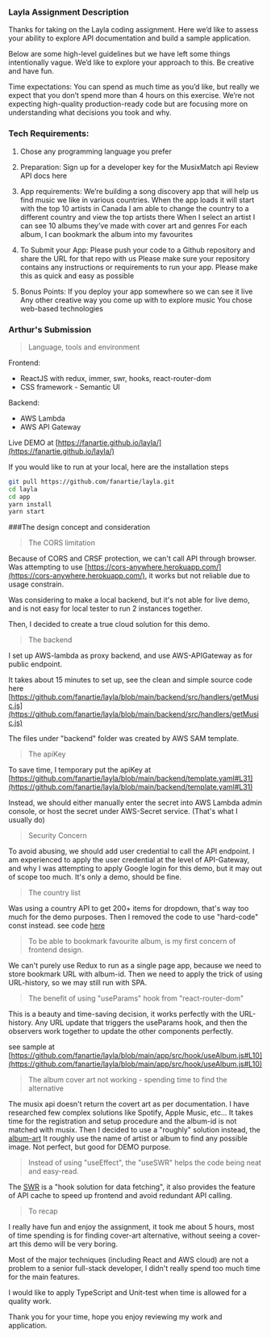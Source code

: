 ### Layla Assignment Description

Thanks for taking on the Layla coding assignment. Here we’d like to assess your ability to explore API documentation and build a sample application.

Below are some high-level guidelines but we have left some things intentionally vague. We’d like to explore your approach to this. Be creative and have fun.

Time expectations: You can spend as much time as you’d like, but really we expect that you don’t spend more than 4 hours on this exercise. We’re not expecting high-quality production-ready code but are focusing more on understanding what decisions you took and why.


### Tech Requirements:
1. Chose any programming language you prefer

2. Preparation:
Sign up for a developer key for the MusixMatch api
Review API docs here

3. App requirements:
We’re building a song discovery app that will help us find music we like in various countries.
When the app loads it will start with the top 10 artists in Canada
I am able to change the country to a different country and view the top artists there
When I select an artist I can see 10 albums they’ve made with cover art and genres
For each album, I can bookmark the album into my favourites

4. To Submit your App:
Please push your code to a Github repository and share the URL for that repo with us
Please make sure your repository contains any instructions or requirements to run your app. Please make this as quick and easy as possible

5. Bonus Points:
If you deploy your app somewhere so we can see it live
Any other creative way you come up with to explore music
You chose web-based technologies


### Arthur's Submission

> Language, tools and environment

Frontend: 
- ReactJS with redux, immer, swr, hooks, react-router-dom
- CSS framework - Semantic UI

Backend:
- AWS Lambda
- AWS API Gateway


Live DEMO at [https://fanartie.github.io/layla/](https://fanartie.github.io/layla/)

If you would like to run at your local, here are the installation steps

```bash
git pull https://github.com/fanartie/layla.git
cd layla
cd app
yarn install
yarn start
```


###The design concept and consideration
>The CORS limitation

Because of CORS and CRSF protection, we can't call API through browser. 
Was attempting to use [https://cors-anywhere.herokuapp.com/](https://cors-anywhere.herokuapp.com/), it works but not reliable due to usage constrain.

Was considering to make a local backend, but it's not able for live demo, and is not easy for local tester to run 2 instances together.

Then, I decided to create a true cloud solution for this demo.

>The backend

I set up AWS-lambda as proxy backend, and use AWS-APIGateway as for public endpoint.

It takes about 15 minutes to set up, see the clean and simple source code here
[https://github.com/fanartie/layla/blob/main/backend/src/handlers/getMusic.js](https://github.com/fanartie/layla/blob/main/backend/src/handlers/getMusic.js)

The files under "backend" folder was created by AWS SAM template. 

>The apiKey

To save time, I temporary put the apiKey at [https://github.com/fanartie/layla/blob/main/backend/template.yaml#L31](https://github.com/fanartie/layla/blob/main/backend/template.yaml#L31)

Instead, we should either manually enter the secret into AWS Lambda admin console, or host the secret under AWS-Secret service. (That's what I usually do)

>Security Concern

To avoid abusing, we should add user credential to call the API endpoint.
I am experienced to apply the user credential at the level of API-Gateway, and why I was attempting to apply Google login for this demo, but it may out of scope too much. It's only a demo, should be fine.

>The country list
> 
Was using a country API to get 200+ items for dropdown, that's way too much for the demo purposes.
Then I removed the code to use "hard-code" const instead. see code [here](https://github.com/fanartie/layla/blob/main/app/src/component/DropdownCountry/index.js#L6-L13) 

>To be able to bookmark favourite album, is my first concern of frontend design.

We can't purely use Redux to run as a single page app, because we need to store bookmark URL with album-id.
Then we need to apply the trick of using URL-history, so we may still run with SPA.

>The benefit of using "useParams" hook from "react-router-dom"

This is a beauty and time-saving decision, it works perfectly with the URL-history.
Any URL update that triggers the useParams hook, and then the observers work together to update the other components perfectly.

see sample at [https://github.com/fanartie/layla/blob/main/app/src/hook/useAlbum.js#L10](https://github.com/fanartie/layla/blob/main/app/src/hook/useAlbum.js#L10)

>The album cover art not working - spending time to find the alternative

The musix api doesn't return the covert art as per documentation. I have researched few complex solutions like Spotify, Apple Music, etc... It takes time for the registration and setup procedure and the album-id is not matched with musix.
Then I decided to use a "roughly" solution instead, the [album-art](https://github.com/lacymorrow/album-art#readme) 
It roughly use the name of artist or album to find any possible image. Not perfect, but good for DEMO purpose.

>Instead of using "useEffect", the "useSWR" helps the code being neat and easy-read.

The [SWR](https://swr.vercel.app/) is a "hook solution for data fetching", it also provides the feature of API cache to speed up frontend and avoid redundant API calling.


>To recap

I really have fun and enjoy the assignment, it took me about 5 hours, most of time spending is for finding cover-art alternative, without seeing a cover-art this demo will be very boring.

Most of the major techniques (including React and AWS cloud) are not a problem to a senior full-stack developer, I didn't really spend too much time for the main features.

I would like to apply TypeScript and Unit-test when time is allowed for a quality work.

Thank you for your time, hope you enjoy reviewing my work and application.

